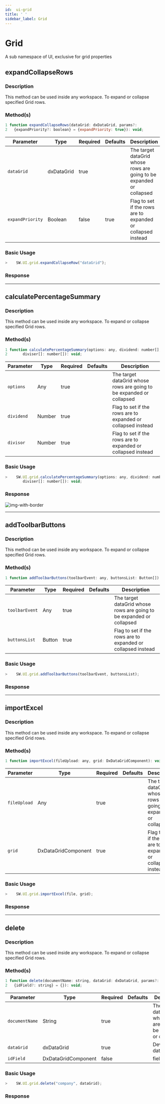 ```yaml
---
id:  ui-grid
title: ' '
sidebar_label: Grid
---
```


# Grid

A sub namespace of UI, exclusive for grid properties

## expandCollapseRows

### Description

This method can be used inside any workspace. To expand or collapse specified Grid rows.

### Method(s)

```javascript
1 function expandCollapseRows(dataGrid: dxDataGrid, params?: 
2   {expandPriority?: boolean} = {expandPriority: true}): void;
```
<table className="custom-table">
    <thead>
        <tr>
            <th>Parameter</th>
            <th>Type</th>
            <th>Required</th>
            <th>Defaults</th>
            <th>Description</th>
        </tr>
    </thead>
    <tbody>
        <tr className="selected">
            <td><code>dataGrid</code></td>
            <td>dxDataGrid</td>
            <td>true</td>
            <td></td>
            <td>The target dataGrid whose rows are going to be expanded or collapsed</td> 
        </tr>
         <tr className="selected">
            <td><code>expandPriority</code></td>
            <td>Boolean</td>
            <td>false</td>
            <td>true</td>
            <td>Flag to set if the rows are to expanded or collapsed instead</td> 
        </tr>
    </tbody>
</table>

### Basic Usage

```javascript
>    SW.UI.grid.expandCollapseRow("dataGrid");
```
### Response

---

## calculatePercentageSummary

### Description

This method can be used inside any workspace. To expand or collapse specified Grid rows.

### Method(s)

```js {3}
1 function calculatePercentageSummary(options: any, dividend: number[], 
2       diviser[]: number[]): void;
```
<table className="custom-table">
    <thead>
        <tr>
            <th>Parameter</th>
            <th>Type</th>
            <th>Required</th>
            <th>Defaults</th>
            <th>Description</th>
        </tr>
    </thead>
    <tbody>
        <tr className="selected">
            <td><code>options</code></td>
            <td>Any</td>
            <td>true</td>
            <td></td>
            <td>The target dataGrid whose rows are going to be expanded or collapsed</td> 
        </tr>
         <tr className="selected">
            <td><code>dividend</code></td>
            <td>Number</td>
            <td>true</td>
            <td></td>
            <td>Flag to set if the rows are to expanded or collapsed instead</td> 
        </tr>
         <tr className="selected">
            <td><code>divisor</code></td>
            <td>Number</td>
            <td>true</td>
            <td></td>
            <td>Flag to set if the rows are to expanded or collapsed instead</td> 
        </tr>
    </tbody>
</table>

### Basic Usage

```javascript
>    SW.UI.grid.calculatePercentageSummary(options: any, dividend: number[], 
        diviser[]: number[]): void;
```
### Response

<!-- <img alt="Show Bulk" src="/img/responses/showBulk_response.png"> -->
![img-with-border](/img/responses/showBulk_response.png)

---

## addToolbarButtons

### Description

This method can be used inside any workspace. To expand or collapse specified Grid rows.
### Method(s)

```js {3}
1 function addToolbarButtons(toolbarEvent: any, buttonsList: Button[]): void;
```
<table className="custom-table">
    <thead>
        <tr>
            <th>Parameter</th>
            <th>Type</th>
            <th>Required</th>
            <th>Defaults</th>
            <th>Description</th>
        </tr>
    </thead>
    <tbody>
        <tr className="selected">
            <td><code>toolbarEvent</code></td>
            <td>Any</td>
            <td>true</td>
            <td></td>
            <td>The target dataGrid whose rows are going to be expanded or collapsed</td> 
        </tr>
         <tr className="selected">
            <td><code>buttonsList</code></td>
            <td>Button</td>
            <td>true</td>
            <td></td>
            <td>Flag to set if the rows are to expanded or collapsed instead</td> 
        </tr>
    </tbody>
</table>

### Basic Usage

```javascript
>    SW.UI.grid.addToolbarButtons(toolbarEvent, buttonsList);
```
### Response

---

## importExcel

### Description

This method can be used inside any workspace. To expand or collapse specified Grid rows.

### Method(s)

```js {3}
1 function importExcel(fileUpload: any, grid: DxDataGridComponent): void;
```
<table className="custom-table">
    <thead>
        <tr>
            <th>Parameter</th>
            <th>Type</th>
            <th>Required</th>
            <th>Defaults</th>
            <th>Description</th>
        </tr>
    </thead>
    <tbody>
        <tr className="selected">
            <td><code>fileUpload</code></td>
            <td>Any</td>
            <td>true</td>
            <td></td>
            <td>The target dataGrid whose rows are going to be expanded or collapsed</td> 
        </tr>
         <tr className="selected">
            <td><code>grid</code></td>
            <td>DxDataGridComponent</td>
            <td>true</td>
            <td></td>
            <td>Flag to set if the rows are to expanded or collapsed instead</td> 
        </tr>
    </tbody>
</table>

### Basic Usage

```javascript
>    SW.UI.grid.importExcel(file, grid);
```
### Response

---




## delete

### Description

This method can be used inside any workspace. To expand or collapse specified Grid rows.

### Method(s)

```js {3}
1 function delete(documentName: string, dataGrid: dxDataGrid, params?: 
2   {idField?: string} = {}): void;
```
<table className="custom-table">
    <thead>
        <tr>
            <th>Parameter</th>
            <th>Type</th>
            <th>Required</th>
            <th>Defaults</th>
            <th>Description</th>
        </tr>
    </thead>
    <tbody>
        <tr className="selected">
            <td><code>documentName</code></td>
            <td>String</td>
            <td>true</td>
            <td></td>
            <td>The target dataGrid whose rows are going to be expanded or collapsed</td> 
        </tr>
         <tr className="selected">
            <td><code>dataGrid</code></td>
            <td>dxDataGrid</td>
            <td>true</td>
            <td></td>
            <td>Deveextreme dataGrid</td> 
        </tr>
         <tr className="selected">
            <td><code>idField</code></td>
            <td>DxDataGridComponent</td>
            <td>false</td>
            <td></td>
            <td>field id</td> 
        </tr>
    </tbody>
</table>

### Basic Usage

```javascript
>    SW.UI.grid.delete("company", dataGrid);
```
### Response